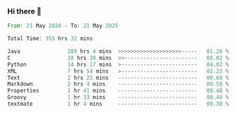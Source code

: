 ### Hi there 👋

<!--
**luoxuanzao/luoxuanzao** is a ✨ _special_ ✨ repository because its `README.md` (this file) appears on your GitHub profile.

Here are some ideas to get you started:

- 🔭 I’m currently working on ...
- 🌱 I’m currently learning ...
- 👯 I’m looking to collaborate on ...
- 🤔 I’m looking for help with ...
- 💬 Ask me about ...
- 📫 How to reach me: ...
- 😄 Pronouns: ...
- ⚡ Fun fact: ...
-->

<!--START_SECTION:waka-->

```rust
From: 21 May 2024 - To: 21 May 2025

Total Time: 355 hrs 32 mins

Java               289 hrs 4 mins  >>>>>>>>>>>>>>>>>>>>-----   81.26 %
C                  28 hrs 30 mins  >>-----------------------   08.02 %
Python             14 hrs 17 mins  >------------------------   04.02 %
XML                7 hrs 54 mins   >------------------------   02.22 %
Text               2 hrs 25 mins   -------------------------   00.68 %
Markdown           2 hrs 4 mins    -------------------------   00.58 %
Properties         1 hr 41 mins    -------------------------   00.48 %
Groovy             1 hr 33 mins    -------------------------   00.44 %
textmate           1 hr 4 mins     -------------------------   00.30 %
```

<!--END_SECTION:waka-->
